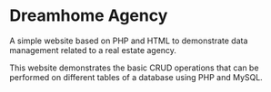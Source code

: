 # Dreamhome Agency
A simple website based on PHP and HTML to demonstrate data management related to a real estate agency.

This website demonstrates the basic CRUD operations that can be performed on different tables of a database using PHP and MySQL.
